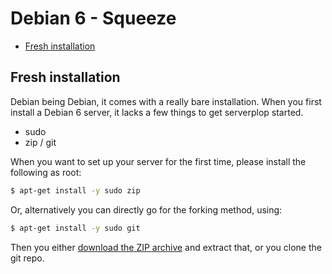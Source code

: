 # Debian 6 - Squeeze

- [Fresh installation](#fresh-installation)

## Fresh installation

Debian being Debian, it comes with a really bare installation.
When you first install a Debian 6 server, it lacks a few things to get serverplop started.

- sudo
- zip / git

When you want to set up your server for the first time, please install the following as root:

```bash
$ apt-get install -y sudo zip
```

Or, alternatively you can directly go for the forking method, using:

```bash
$ apt-get install -y sudo git
```

Then you either [download the ZIP archive](https://github.com/johmanx10/serverplop/archive/master.zip) and extract that, or you clone the git repo.
